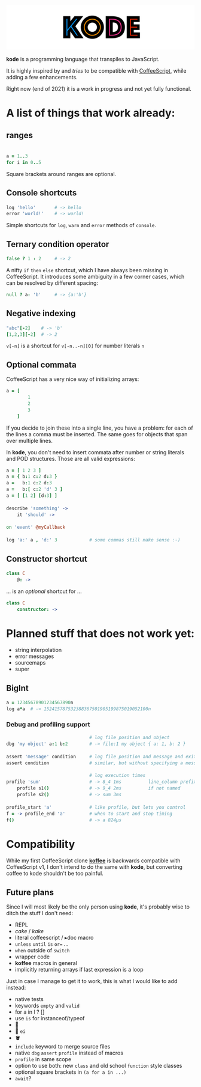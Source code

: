 ![banner](./bin/banner.png)

**kode** is a programming language that transpiles to JavaScript.

It is highly inspired by and *tries* to be compatible with [CoffeeScript](http://coffeescript.org), while adding a few enhancements.

Right now (end of 2021) it is a work in progress and not yet fully functional.

# A list of things that work already:

## ranges

```coffeescript

a = 1..3
for i in 0..5

```

Square brackets around ranges are optional.

## Console shortcuts

```coffeescript
log 'hello'       # -> hello
error 'world!'    # -> world!
```

Simple shortcuts for `log`, `warn` and `error` methods of `console`.

## Ternary condition operator

```coffeescript
false ? 1 : 2     # -> 2
```

A nifty `if` `then` `else` shortcut, which I have always been missing in CoffeeScript.
It introduces some ambiguity in a few corner cases, which can be resolved by different spacing:

```coffeescript
null ? a: 'b'     # -> {a:'b'}
```

## Negative indexing

```coffeescript
"abc"[-2]    # -> 'b'
[1,2,3][-2]  # -> 2
```

`v[-n]` is a shortcut for `v[-n..-n][0]` for number literals `n`

## Optional commata

CoffeeScript has a very nice way of initializing arrays:

```coffeescript
a = [
        1
        2
        3
    ]
```

If you decide to join these into a single line, you have a problem: 
for each of the lines a comma must be inserted.
The same goes for objects that span over multiple lines.

In **kode**, you don't need to insert commata after number or string literals and POD structures.
Those are all valid expressions:

```coffeescript
a = [ 1 2 3 ]
a = { b:1 c:2 d:3 }
a =   b:1 c:2 d:3
a =   b:[ c:2 'd' 3 ]
a = [ [1 2] [d:3] ]

describe 'something' ->
    it 'should' ->

on 'event' @myCallback

log 'a:' a , 'd:' 3            # some commas still make sense :-)
```

## Constructor shortcut

```coffeescript
class C
    @: ->
```

... is an *optional* shortcut for ...

```coffeescript
class C
    constructor: ->
```

# Planned stuff that does not work yet:

- string interpolation
- error messages
- sourcemaps
- super

## BigInt

```coffeescript
a = 12345678901234567890n
log a*a  # -> 152415787532388367501905199875019052100n
```

### Debug and profiling support

```coffeescript
                               # log file position and object
dbg 'my object' a:1 b:2        # -> file:1 my object { a: 1, b: 2 }

assert 'message' condition     # log file position and message and exits if condition isn't truish
assert condition               # similar, but without specifying a message

                               # log execution times
profile 'sum'                  # -> 8_4 1ms          line_column prefix
    profile s1()               # -> 9_4 2ms          if not named
    profile s2()               # -> sum 3ms

profile_start 'a'              # like profile, but lets you control
f = -> profile_end 'a'         # when to start and stop timing
f()                            # -> a 824μs
```

# Compatibility

While my first CoffeeScript clone [**koffee**](http://github.com/monsterkodi/koffee) is backwards compatible with CoffeeScript v1,
I don't intend to do the same with **kode**, but converting coffee to kode shouldn't be too painful.

## Future plans

Since I will most likely be the only person using **kode**, it's probably wise to ditch the stuff I don't need:

- REPL
- *cake* / *kake*
- literal coffeescript / ▸doc macro
- `unless`  `until`  `is`  `or=` ...
- `when` outside of `switch`
- wrapper code
- **koffee** macros in general
- implicitly returning arrays if last expression is a loop

Just in case I manage to get it to work, this is what I would like to add instead:

- native tests
- keywords `empty` and `valid`
- for a in l ? []
- use `is` for instanceof/typeof
- 🐔 
- 🥚 `ei`
- 🪣
- `include` keyword to merge source files
- native `dbg`  `assert`  `profile` instead of macros
- `profile` in same scope
- option to use both: new `class` and old school `function` style classes
- optional square brackets in `(a for a in ...)`
- `await`?


